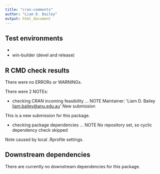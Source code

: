 ```yaml
---
title: "cran-comments"
author: "Liam D. Bailey"
output: html_document
---
```


## Test environments
* 
* win-builder (devel and release)

## R CMD check results

There were no ERRORs or WARNINGs.

There were 2 NOTEs:

* checking CRAN incoming feasibility ... NOTE
Maintainer: 'Liam D. Bailey <liam.bailey@anu.edu.au>'
New submission

This is a new submission for this package.

* checking package dependencies ... NOTE
  No repository set, so cyclic dependency check skipped
  
Note caused by local .Rprofile settings.

## Downstream dependencies
There are currently no downstream dependencies for this package.
